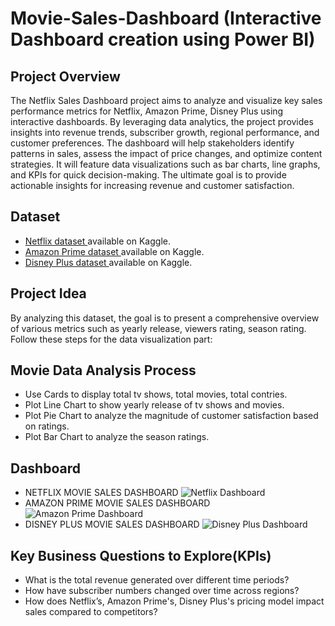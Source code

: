 # Movie-Sales-Dashboard (Interactive Dashboard creation using Power BI)

## Project Overview
The Netflix Sales Dashboard project aims to analyze and visualize key sales performance metrics for Netflix, Amazon Prime, Disney Plus using interactive dashboards. By leveraging data analytics, the project provides insights into revenue trends, subscriber growth, regional performance, and customer preferences. The dashboard will help stakeholders identify patterns in sales, assess the impact of price changes, and optimize content strategies. It will feature data visualizations such as bar charts, line graphs, and KPIs for quick decision-making. The ultimate goal is to provide actionable insights for increasing revenue and customer satisfaction.

## Dataset
- <a href="https://www.kaggle.com/datasets/shivamb/netflix-shows"> Netflix dataset </a> available on Kaggle.
- <a href="https://www.kaggle.com/datasets/shivamb/amazon-prime-movies-and-tv-shows"> Amazon Prime dataset </a> available on Kaggle.
- <a href="https://www.kaggle.com/datasets/shivamb/disney-movies-and-tv-shows"> Disney Plus dataset </a> available on Kaggle.

## Project Idea 
By analyzing this dataset, the goal is to present a comprehensive overview of various metrics such as yearly release, viewers rating, season rating. Follow these steps for the data visualization part:

## Movie Data Analysis Process
- Use Cards to display total tv shows, total movies, total contries.
- Plot Line Chart to show yearly release of tv shows and movies.
- Plot Pie Chart to analyze the magnitude of customer satisfaction based on ratings.
- Plot Bar Chart to analyze the season ratings.

## Dashboard
- NETFLIX MOVIE SALES DASHBOARD
  ![Netflix Dashboard](https://github.com/user-attachments/assets/20db35d0-8f7f-4c35-9a82-2d58366ed47b)
- AMAZON PRIME MOVIE SALES DASHBOARD
  ![Amazon Prime Dashboard](https://github.com/user-attachments/assets/5584450c-29d8-48f7-8d08-20bc18874007)
- DISNEY PLUS MOVIE SALES DASHBOARD
  ![Disney Plus Dashboard](https://github.com/user-attachments/assets/3641e0b3-2f0c-4d0e-8719-7d26a878a054)

## Key Business Questions to Explore(KPIs)
- What is the total revenue generated over different time periods?
- How have subscriber numbers changed over time across regions?
- How does Netflix’s, Amazon Prime's, Disney Plus's pricing model impact sales compared to competitors?
